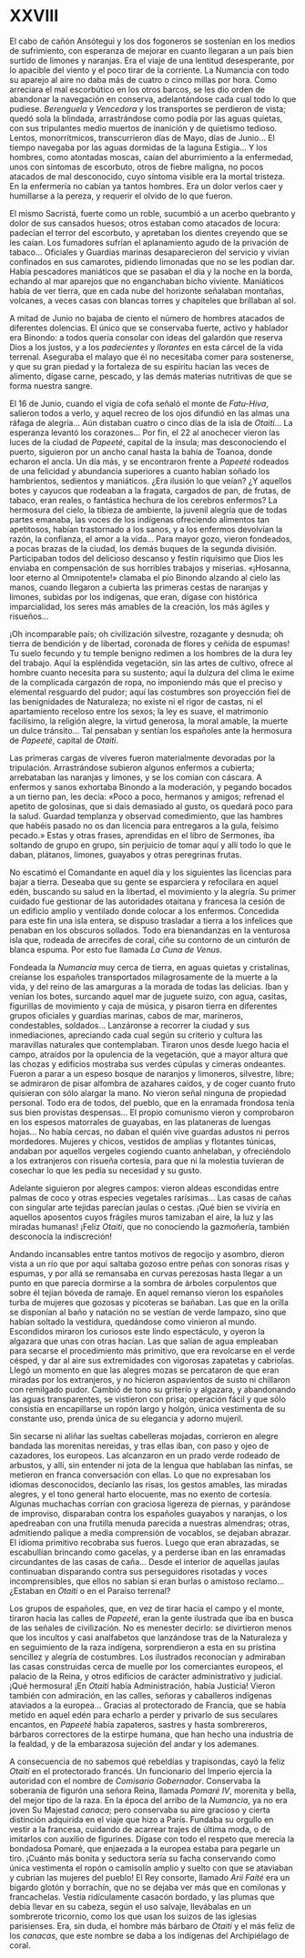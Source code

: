 # XXVIII

El cabo de cañón Ansótegui y los dos fogoneros se sostenían en los medios de
sufrimiento, con esperanza de mejorar en cuanto llegaran a un país bien surtido
de limones y naranjas. Era el viaje de una lentitud desesperante, por lo
apacible del viento y el poco tirar de la corriente. La Numancia con todo su
aparejo al aire no daba más de cuatro o cinco millas por hora. Como arreciara
el mal escorbútico en los otros barcos, se les dio orden de abandonar la
navegación en conserva, adelantándose cada cual todo lo que pudiese.
*Berenguela* y *Vencedora* y los transportes se perdieron de vista; quedó sola
la blindada, arrastrándose como podía por las aguas quietas, con sus
tripulantes medio muertos de inanición y de quietismo tedioso. Lentos,
monorrítmicos, transcurrieron días de Mayo, días de Junio... El tiempo navegaba
por las aguas dormidas de la laguna Estigia... Y los hombres, como atontadas
moscas, caían del aburrimiento a la enfermedad, unos con síntomas de escorbuto,
otros de fiebre maligna, no pocos atacados de mal desconocido, cuyo síntoma
visible era la mortal tristeza. En la enfermería no cabían ya tantos hombres.
Era un dolor verlos caer y humillarse a la pereza, y requerir el olvido de lo
que fueron.

El mismo Sacristá, fuerte como un roble, sucumbió a un acerbo quebranto y dolor
de sus cansados huesos; otros estaban como atacados de locura: padecían el
terror del escorbuto, y apretaban los dientes creyendo que se les caían. Los
fumadores sufrían el aplanamiento agudo de la privación de tabaco... Oficiales
y Guardias marinas desaparecieron del servicio y vivían confinados en sus
camarotes, pidiendo limonadas que no se les podían dar. Había pescadores
maniáticos que se pasaban el día y la noche en la borda, echando al mar
aparejos que no enganchaban bicho viviente. Maniáticos había de ver tierra, que
en cada nube del horizonte señalaban montañas, volcanes, a veces casas con
blancas torres y chapiteles que brillaban al sol.

A mitad de Junio no bajaba de ciento el número de hombres atacados de
diferentes dolencias. El único que se conservaba fuerte, activo y hablador era
Binondo: a todos quería consolar con ideas del galardón que reserva Dios a los
justos, y a los *padecientes* y *llorantes* en esta cárcel de la vida terrenal.
Aseguraba el malayo que él no necesitaba comer para sostenerse, y que su gran
piedad y la fortaleza de su espíritu hacían las veces de alimento, dígase
carne, pescado, y las demás materias nutritivas de que se forma nuestra sangre.

El 16 de Junio, cuando el vigía de cofa señaló el monte de *Fatu-Hiva*,
salieron todos a verlo, y aquel recreo de los ojos difundió en las almas una
ráfaga de alegría... Aún distaban cuatro o cinco días de la isla de *Otaiti*...
La esperanza levantó los corazones... Por fin, el 22 al anochecer vieron las
luces de la ciudad de *Papeeté*, capital de la ínsula; mas desconociendo el
puerto, siguieron por un ancho canal hasta la bahía de Toanoa, donde echaron el
ancla. Un día más, y se encontraron frente a *Papeeté* rodeados de una
felicidad y abundancia superiores a cuanto habían soñado los hambrientos,
sedientos y maniáticos. ¿Era ilusión lo que veían? ¿Y aquellos botes y cayucos
que rodeaban a la fragata, cargados de pan, de frutas, de tabaco, eran reales,
o fantástica hechura de los cerebros enfermos? La hermosura del cielo, la
tibieza de ambiente, la juvenil alegría que de todas partes emanaba, las voces
de los indígenas ofreciendo alimentos tan apetitosos, habían trastornado a los
sanos, y a los enfermos devolvían la razón, la confianza, el amor a la vida...
Para mayor gozo, vieron fondeados, a pocas brazas de la ciudad, los demás
buques de la segunda división. Participaban todos del delicioso descanso
y festín riquísimo que Dios les enviaba en compensación de sus horribles
trabajos y miserias. «¡Hosanna, loor eterno al Omnipotente!» clamaba el pío
Binondo alzando al cielo las manos, cuando llegaron a cubierta las primeras
cestas de naranjas y limones, subidas por los indígenas, que eran, dígase con
histórica imparcialidad, los seres más amables de la creación, los más ágiles
y risueños...

¡Oh incomparable país; oh civilización silvestre, rozagante y desnuda; oh
tierra de bendición y de libertad, coronada de flores y ceñida de espumas! Tu
suelo fecundo y tu temple benigno redimen a los hombres de la dura ley del
trabajo. Aquí la espléndida vegetación, sin las artes de cultivo, ofrece al
hombre cuanto necesita para su sustento; aquí la dulzura del clima le exime de
la complicada cargazón de ropa, no imponiendo más que el preciso y elemental
resguardo del pudor; aquí las costumbres son proyección fiel de las
benignidades de Naturaleza; no existe ni el rigor de castas, ni el apartamiento
receloso entre los sexos; la ley es suave, el matrimonio facilísimo, la
religión alegre, la virtud generosa, la moral amable, la muerte un dulce
tránsito... Tal pensaban y sentían los españoles ante la hermosura de
*Papeeté*, capital de *Otaiti*.

Las primeras cargas de víveres fueron materialmente devoradas por la
tripulación. Arrastrándose subieron algunos enfermos a cubierta; arrebataban
las naranjas y limones, y se los comían con cáscara. A enfermos y sanos
exhortaba Binondo a la moderación, y pegando bocados a un tierno pan, les
decía: «Poco a poco, hermanos y amigos; refrenad el apetito de golosinas, que
si dais demasiado al gusto, os quedará poco para la salud. Guardad templanza
y observad comedimiento, que las hambres que habéis pasado no os dan licencia
para entregaros a la gula, feísimo pecado.» Estas y otras frases, aprendidas en
el libro de Sermones, iba soltando de grupo en grupo, sin perjuicio de tomar
aquí y allí todo lo que le daban, plátanos, limones, guayabos y otras
peregrinas frutas.

No escatimó el Comandante en aquel día y los siguientes las licencias para
bajar a tierra. Deseaba que su gente se esparciera y refocilara en aquel edén,
buscando su salud en la libertad, el movimiento y la alegría. Su primer cuidado
fue gestionar de las autoridades otaitana y francesa la cesión de un edificio
amplio y ventilado donde colocar a los enfermos. Concedida para este fin una
isla entera, se dispuso trasladar a tierra a los infelices que penaban en los
obscuros sollados. Todo era bienandanzas en la venturosa isla que, rodeada de
arrecifes de coral, ciñe su contorno de un cinturón de blanca espuma. Por esto
fue llamada *La Cuna de Venus*.

Fondeada la *Numancia* muy cerca de tierra, en aguas quietas y cristalinas,
creíanse los españoles transportados milagrosamente de la muerte a la vida,
y del reino de las amarguras a la morada de todas las delicias. Iban y venían
los botes, surcando aquel mar de juguete suizo, con agua, casitas, figurillas
de movimiento y caja de música, y pisaron tierra en diferentes grupos oficiales
y guardias marinas, cabos de mar, marineros, condestables, soldados...
Lanzáronse a recorrer la ciudad y sus inmediaciones, apreciando cada cual según
su criterio y cultura las maravillas naturales que contemplaban. Tiraron unos
desde luego hacia el campo, atraídos por la opulencia de la vegetación, que
a mayor altura que las chozas y edificios mostraba sus verdes cúpulas y cimeras
ondeantes. Fueron a parar a un espeso bosque de naranjos y limoneros,
silvestre, libre; se admiraron de pisar alfombra de azahares caídos, y de coger
cuanto fruto quisieran con sólo alargar la mano. No vieron señal ninguna de
propiedad personal. Todo era de todos, del pueblo, que en la enramada frondosa
tenía sus bien provistas despensas... El propio comunismo vieron y comprobaron
en los espesos matorrales de guayabas, en las plataneras de luengas hojas... No
había cercas, no daban el quién vive guardas adustos ni perros mordedores.
Mujeres y chicos, vestidos de amplias y flotantes túnicas, andaban por aquellos
vergeles cogiendo cuanto anhelaban, y ofreciéndolo a los extranjeros con
risueña cortesía, para que ni la molestia tuvieran de cosechar lo que les pedía
su necesidad y su gusto.

Adelante siguieron por alegres campos: vieron aldeas escondidas entre palmas de
coco y otras especies vegetales rarísimas... Las casas de cañas con singular
arte tejidas parecían jaulas o cestas. ¡Qué bien se viviría en aquellos
aposentos cuyos frágiles muros tamizaban el aire, la luz y las miradas humanas!
¡Feliz *Otaiti*, que no conociendo la gazmoñería, también desconocía la
indiscreción!

Andando incansables entre tantos motivos de regocijo y asombro, dieron vista
a un río que por aquí saltaba gozoso entre peñas con sonoras risas y espumas,
y por allá se remansaba en curvas perezosas hasta llegar a un punto en que
parecía dormirse a la sombra de árboles corpulentos que sobre él tejían bóveda
de ramaje. En aquel remanso vieron los españoles turba de mujeres que gozosas
y picoteras se bañaban. Las que en la orilla se disponían al baño y natación no
se vestían de verde lampazo, sino que habían soltado la vestidura, quedándose
como vinieron al mundo. Escondidos miraron los curiosos este lindo espectáculo,
y oyeron la algazara que unas con otras hacían. Las que salían de agua
empleaban para secarse el procedimiento más primitivo, que era revolcarse en el
verde césped, y dar al aire sus extremidades con vigorosas zapatetas
y cabriolas. Llegó un momento en que las alegres mozas se percataron de que
eran miradas por los extranjeros, y no hicieron aspavientos de susto ni
chillaron con remilgado pudor. Cambió de tono su griterío y algazara,
y abandonando las aguas transparentes, se vistieron con prisa; operación fácil
y que sólo consistía en encapillarse un ropón largo y holgón, única vestimenta
de su constante uso, prenda única de su elegancia y adorno mujeril.

Sin secarse ni aliñar las sueltas cabelleras mojadas, corrieron en alegre
bandada las morenitas nereidas, y tras ellas iban, con paso y ojeo de
cazadores, los europeos. Las alcanzaron en un prado verde rodeado de arbustos,
y allí, sin entender ni jota de la lengua que hablaban las ninfas, se metieron
en franca conversación con ellas. Lo que no expresaban los idiomas
desconocidos, decíanlo las risas, los gestos amables, las miradas alegres, y el
tono general harto elocuente, mas no exento de cortesía. Algunas muchachas
corrían con graciosa ligereza de piernas, y parándose de improviso, disparaban
contra los españoles guayabos y naranjas, o los apedreaban con una frutilla
menuda parecida a nuestras almendras; otras, admitiendo palique a media
comprensión de vocablos, se dejaban abrazar. El idioma primitivo recobraba sus
fueros. Luego que eran abrazadas, se escabullían brincando como gacelas,
y a perderse iban en las enramadas circundantes de las casas de caña... Desde
el interior de aquellas jaulas continuaban disparando contra sus perseguidores
risotadas y voces incomprensibles, que ellos no sabían si eran burlas
o amistoso reclamo... ¿Estaban en *Otaiti* o en el Paraíso terrenal?

Los grupos de españoles, que, en vez de tirar hacia el campo y el monte,
tiraron hacia las calles de *Papeeté*, eran la gente ilustrada que iba en busca
de las señales de civilización. No es menester decirlo: se divirtieron menos
que los incultos y casi analfabetos que lanzándose tras de la Naturaleza y en
seguimiento de la raza indígena, sorprendieron a esta en su prístina sencillez
y alegría de costumbres. Los ilustrados reconocían y admiraban las casas
construidas cerca de muelle por los comerciantes europeos, el palacio de la
Reina, y otros edificios de carácter administrativo y judicial. ¡Qué hermosura!
¡En *Otaiti* había Administración, había Justicia! Vieron también con
admiración, en las calles, señoras y caballeros indígenas ataviados a la
europea... Gracias al protectorado de Francia, que se había metido en aquel
edén para echarlo a perder y privarlo de sus seculares encantos, en *Papeeté*
había zapateros, sastres y hasta sombrereros, bárbaros correctores de la
estirpe humana, que han hecho una industria de la fealdad, y de la embarazosa
sujeción del andar y los ademanes.

A consecuencia de no sabemos qué rebeldías y trapisondas, cayó la feliz
*Otaiti* en el protectorado francés. Un funcionario del Imperio ejercía la
autoridad con el nombre de *Comisario Gobernador*. Conservaba la soberanía de
figurón una señora Reina, llamada *Pomaré IV*, morenita y bella, del mejor tipo
de la raza. En la época del arribo de la *Numancia*, ya no era joven Su
Majestad *canaca*; pero conservaba su aire gracioso y cierta distinción
adquirida en el viaje que hizo a París. Fundaba su orgullo en vestir a la
francesa, cuidando de acarrear trajes de última moda, o de imitarlos con
auxilio de figurines. Dígase con todo el respeto que merecía la bondadosa
Pomaré, que enjaezada a la europea estaba para pegarle un tiro. ¡Cuánto más
bonita y seductora sería su facha conservando como única vestimenta el ropón
o camisolín amplio y suelto con que se ataviaban y cubrían las mujeres del
pueblo! El Rey consorte, llamado *Arii Faité* era un bigardo glotón
y borrachín, que no se dejaba ver más que en comilonas y francachelas. Vestía
ridículamente casacón bordado, y las plumas que debía llevar en su cabeza,
según el uso salvaje, llevábalas en un sombrerote tricornio, como los que usan
los suizos de las iglesias parisienses. Era, sin duda, el hombre más bárbaro de
*Otaiti* y el más feliz de los *canacas*, que este nombre se daba a los
indígenas del Archipiélago de coral.
